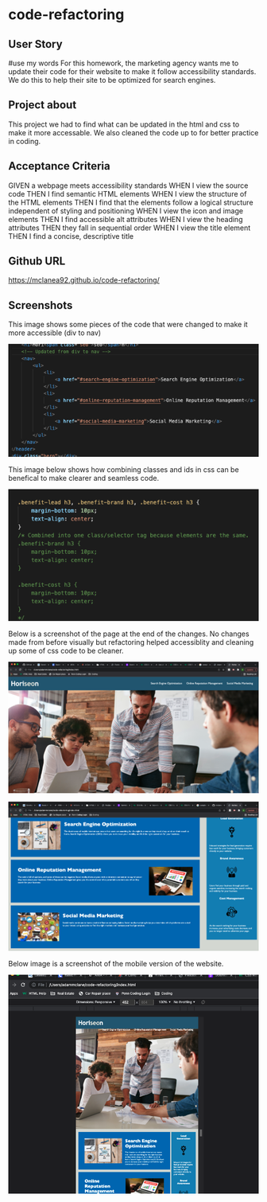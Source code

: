 # code-refactoring


## User Story ##
#use my words
For this homework, the marketing agency wants me to update their code for their website to make it follow accessibility standards.  We do this to help their site to be optimized for search engines.

## Project about ##
This project we had to find what can be updated in the html and css to make it more accessable.  We also cleaned the code up to for better practice in coding.

## Acceptance Criteria ##

GIVEN a webpage meets accessibility standards
WHEN I view the source code
THEN I find semantic HTML elements
WHEN I view the structure of the HTML elements 
THEN I find that the elements follow a logical structure independent of styling and positioning
WHEN I view the icon and image elements
THEN I find accessible alt attributes
WHEN I view the heading attributes
THEN they fall in sequential order
WHEN I view the title element
THEN I find a concise, descriptive title


## Github URL ##
https://mclanea92.github.io/code-refactoring/

## Screenshots
This image shows some pieces of the code that were changed to make it more accessible (div to nav)

![Shows where the nav should be placed for those list items](./assets/images/code.png)



This image below shows how combining classes and ids in css can be benefical to make clearer and seamless code.

![Shows what can be combined to do specifc css designs within the html](./assets/images/css.png)


Below is a screenshot of the page at the end of the changes.  No changes made from before visually but refactoring helped accessiblity and cleaning up some of css code to be cleaner.

![screenshot of the top of the updated page from refactoring](./assets/images/landing-page.png)

![screenshot of the bottom of the updated page from refactoring](./assets/images/bottom.png)

Below image is a screenshot of the mobile version of the website.

![screenshot of mobile website](./assets/images/mobile.png)